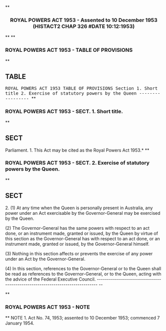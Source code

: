 **<b>

### <center><name>ROYAL POWERS ACT 1953 - Assented to 10 December 1953 (HISTACT2 CHAP 326 #DATE 10:12:1953) </name></center>
</b>** 
**<b>

### <name>ROYAL POWERS ACT 1953 - TABLE OF PROVISIONS </name>
</b>** 

## TABLE
<tables> <tt><lf>                             ROYAL  POWERS  ACT  1953<lf> <lf>                              TABLE  OF  PROVISIONS<lf> Section<lf>   1\.        Short title<lf>   2\.        Exercise of statutory powers by the Queen<lf> <lf>                                -----------------<lf> </lf></lf></lf></lf></lf></lf></lf></lf></lf></tt></tables>
**<b>

### <name>ROYAL POWERS ACT 1953 - SECT. 1\. Short title. </name>
</b>** 

## SECT
<sect> Parliament.<lf>   1\. This Act may be cited as the Royal Powers Act 1953.*<lf> </lf></lf></sect>
**<b>

### <name>ROYAL POWERS ACT 1953 - SECT. 2\. Exercise of statutory powers by the Queen. </name>
</b>** 

## SECT
<sect>   2\. (1) At any time when the Queen is personally present in Australia, any power under an Act exercisable by the Governor-General may be exercised by the Queen.<lf> 

  (2) The Governor-General has the same powers with respect to an act done, or an instrument made, granted or issued, by the Queen by virtue of this section as the Governor-General has with respect to an act done, or an instrument made, granted or issued, by the Governor-General himself.<lf> <p>  (3) Nothing in this section affects or prevents the exercise of any power under an Act by the Governor-General.<lf> <p>  (4) In this section, references to the Governor-General or to the Queen shall be read as references to the Governor-General, or to the Queen, acting with the advice of the Federal Executive Council.<lf> ------------------------------------------------------------------------------ -- <lf> </lf></lf></p></lf></p></lf>
</lf></sect>
**<b>

### <name>ROYAL POWERS ACT 1953 - NOTE </name>
</b>** <lf>                                       NOTE<lf> 1\.  Act No. 74, 1953; assented to 10 December 1953; commenced 7 January 1954\. </lf></lf>
